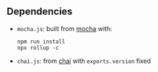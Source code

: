 ## Dependencies

* `mocha.js`: built from [mocha](https://github.com/mochajs/mocha/tree/v11.7.2) with:
  ```
  npm run install
  npx rollup -c
  ```

* `chai.js`: from [chai](https://github.com/chaijs/chai/blob/v4.5.0/chai.js) with `exports.version` fixed
